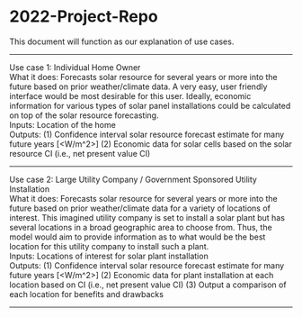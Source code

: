 # 2022-Project-Repo
This document will function as our explanation of use cases.

------------------------------------------------------------------------

Use case 1: Individual Home Owner <br>
What it does: Forecasts solar resource for several years or more into the future based on prior weather/climate data. A very easy, user friendly interface would be most desirable for this user. Ideally, economic information for various types of solar panel installations could be calculated on top of the solar resource forecasting. <br>
Inputs: Location of the home <br>
Outputs: (1) Confidence interval solar resource forecast estimate for many future years [<W/m^2>] (2) Economic data for solar cells based on the solar resource CI (i.e., net present value CI) <br>

------------------------------------------------------------------------

Use case 2: Large Utility Company / Government Sponsored Utility Installation <br>
What it does: Forecasts solar resource for several years or more into the future based on prior weather/climate data for a variety of locations of interest. This imagined utility company is set to install a solar plant but has several locations in a broad geographic area to choose from. Thus, the model would aim to provide information as to what would be the best location for this utility company to install such a plant. <br>
Inputs: Locations of interest for solar plant installation <br>
Outputs: (1) Confidence interval solar resource forecast estimate for many future years [<W/m^2>] (2) Economic data for plant installation at each location based on CI (i.e., net present value CI) (3) Output a comparison of each location for benefits and drawbacks  <br>

------------------------------------------------------------------------



